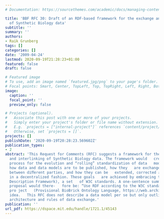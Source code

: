 ```yaml
---
# Documentation: https://sourcethemes.com/academic/docs/managing-content/

title: 'BBF RFC 30: Draft of an RDF-based framework for the exchange and integration
  of Synthetic Biology data'
subtitle: ''
summary: ''
authors:
- Raik Grunberg
tags: []
categories: []
date: '2009-04-24'
lastmod: 2020-09-19T21:28:23+01:00
featured: false
draft: false

# Featured image
# To use, add an image named `featured.jpg/png` to your page's folder.
# Focal points: Smart, Center, TopLeft, Top, TopRight, Left, Right, BottomLeft, Bottom, BottomRight.
image:
  caption: ''
  focal_point: ''
  preview_only: false

# Projects (optional).
#   Associate this post with one or more of your projects.
#   Simply enter your project's folder or file name without extension.
#   E.g. `projects = ["internal-project"]` references `content/project/deep-learning/index.md`.
#   Otherwise, set `projects = []`.
projects: []
publishDate: '2020-09-19T20:28:23.569602Z'
publication_types:
- 2
abstract: 'This Request for Comments (RFC) suggests a framework for the description,   exchange
  and interlinking of Synthetic Biology data. The framework would   create an open
  process for the evolution and “rolling” standardization of data   models. It describes
  how data and data models are to be published, how they   are exchanged and integrated
  between diﬀerent parties, and how they can be   extended, corrected and interlinked
  in a decentralized fashion. These goals   are achieved by embracing the RDF (Resource
  Description Framework), a set   of W3C standards. A one-sentence summary of this
  proposal would there-   fore be: “Use RDF according to the W3C standards.” The PoBoL
  pro ject   (Provisional BioBrick Ontology Language, https://web.archive.org/web/20091216100340/http://pobol.org/) is based on   this
  idea.   This RFC does not describe a data model per se but only outlines a   possible
  architecture and rules of data exchange.'
publication: ''
url_pdf: https://dspace.mit.edu/handle/1721.1/45143
---
```

